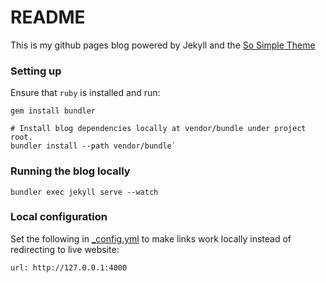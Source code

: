 # README

This is my github pages blog powered by Jekyll and the [So Simple Theme](https://github.com/mmistakes/so-simple-theme)

### Setting up

Ensure that `ruby` is installed and run:

```
gem install bundler

# Install blog dependencies locally at vendor/bundle under project root.
bundler install --path vendor/bundle`
```

### Running the blog locally


`bundler exec jekyll serve --watch`


### Local configuration

Set the following in [_config.yml](_config.yml) to make links work
locally instead of redirecting to live website:

```
url: http://127.0.0.1:4000
```
